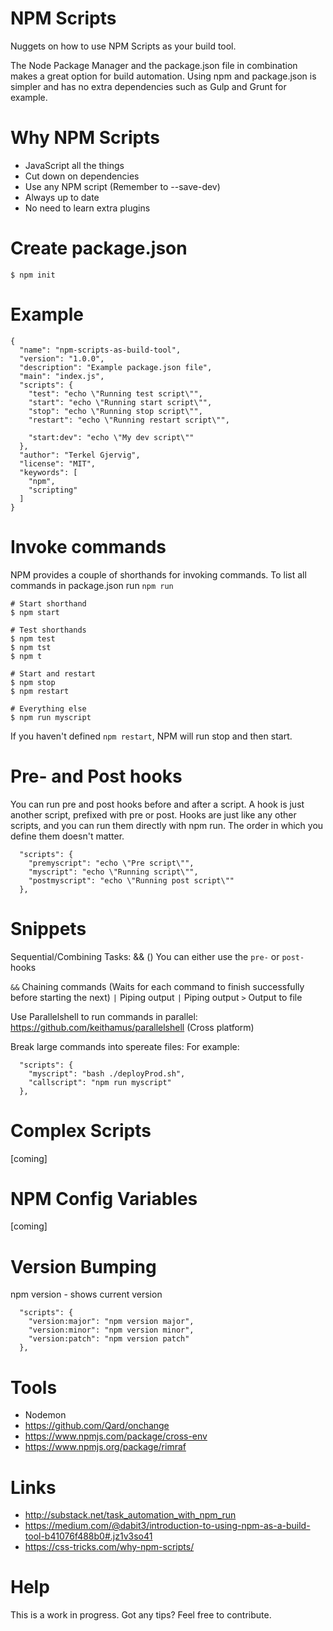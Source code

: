 # NPM Scripts
Nuggets on how to use NPM Scripts as your build tool.

The Node Package Manager and the package.json file in combination makes a great option for build automation.
Using npm and package.json is simpler and has no extra dependencies such as Gulp and Grunt for example.

# Why NPM Scripts
* JavaScript all the things
* Cut down on dependencies
* Use any NPM script (Remember to --save-dev)
* Always up to date
* No need to learn extra plugins

# Create package.json
```$ npm init```

# Example
```
{
  "name": "npm-scripts-as-build-tool",
  "version": "1.0.0",
  "description": "Example package.json file",
  "main": "index.js",
  "scripts": {
    "test": "echo \"Running test script\"",
    "start": "echo \"Running start script\"",
    "stop": "echo \"Running stop script\"",
    "restart": "echo \"Running restart script\"",

    "start:dev": "echo \"My dev script\""
  },
  "author": "Terkel Gjervig",
  "license": "MIT",
  "keywords": [
    "npm",
    "scripting"
  ]
}
```

# Invoke commands
NPM provides a couple of shorthands for invoking commands.
To list all commands in package.json run ```npm run```
```
# Start shorthand
$ npm start

# Test shorthands
$ npm test
$ npm tst
$ npm t

# Start and restart
$ npm stop
$ npm restart

# Everything else
$ npm run myscript
```
If you haven't defined ```npm restart```, NPM  will run stop and then start.


# Pre-  and Post  hooks
You can run pre and post hooks before and after a script.
A hook is just another script, prefixed with pre or post.
Hooks are just like any other scripts, and you can run them directly with npm run. The order in which you define them doesn't matter.
```
  "scripts": {
    "premyscript": "echo \"Pre script\"",
    "myscript": "echo \"Running script\"",
    "postmyscript": "echo \"Running post script\""
  },
```

# Snippets
Sequential/Combining Tasks: && ()
You can either use the ```pre-``` or ```post-``` hooks

```&&``` Chaining commands (Waits for each command to finish successfully before starting the next)
```|``` Piping output
```|``` Piping output
```>``` Output to file

Use Parallelshell to run commands in parallel:
https://github.com/keithamus/parallelshell (Cross platform)

Break large commands into spereate files:
For example:
```
  "scripts": {
    "myscript": "bash ./deployProd.sh",
    "callscript": "npm run myscript"
  },
```

# Complex Scripts
[coming]

# NPM Config Variables
[coming]

# Version Bumping
npm version - shows current version
```
  "scripts": {
    "version:major": "npm version major",
    "version:minor": "npm version minor",
    "version:patch": "npm version patch"
  },
```

# Tools
* Nodemon
* https://github.com/Qard/onchange
* https://www.npmjs.com/package/cross-env
* https://www.npmjs.org/package/rimraf

# Links
* http://substack.net/task_automation_with_npm_run
* https://medium.com/@dabit3/introduction-to-using-npm-as-a-build-tool-b41076f488b0#.jz1v3so41
* https://css-tricks.com/why-npm-scripts/


# Help
This is a work in progress.
Got any tips? Feel free to contribute.
